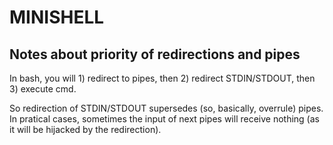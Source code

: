 # MINISHELL

## Notes about priority of redirections and pipes

In bash, you will 1) redirect to pipes, then 2) redirect STDIN/STDOUT, then 3) execute cmd.

So redirection of STDIN/STDOUT supersedes (so, basically, overrule) pipes. In pratical cases, sometimes the input of next pipes will receive nothing (as it will be hijacked by the redirection).

